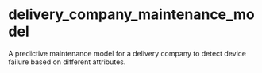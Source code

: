 # delivery_company_maintenance_model
A predictive maintenance model for a delivery company to detect device failure based on different attributes.

